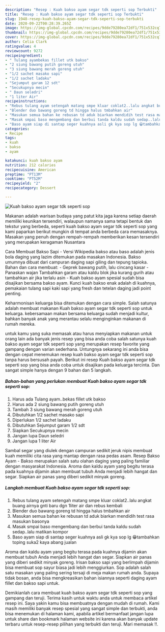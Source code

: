 ```yaml
---
description: "Resep : Kuah bakso ayam segar tdk seperti sop Terbukti"
title: "Resep : Kuah bakso ayam segar tdk seperti sop Terbukti"
slug: 1948-resep-kuah-bakso-ayam-segar-tdk-seperti-sop-terbukti
date: 2020-09-22T00:28:39.265Z
image: https://img-global.cpcdn.com/recipes/9dde79280ea72df1/751x532cq70/kuah-bakso-ayam-segar-tdk-seperti-sop-foto-resep-utama.jpg
thumbnail: https://img-global.cpcdn.com/recipes/9dde79280ea72df1/751x532cq70/kuah-bakso-ayam-segar-tdk-seperti-sop-foto-resep-utama.jpg
cover: https://img-global.cpcdn.com/recipes/9dde79280ea72df1/751x532cq70/kuah-bakso-ayam-segar-tdk-seperti-sop-foto-resep-utama.jpg
author: Celia Clark
ratingvalue: 4
reviewcount: 9272
recipeingredient:
- " Tulang ayambekas fillet utk bakso"
- "2 siung bawang putih goreng utuh"
- "3 siung bawang merah goreng utuh"
- "1/2 sachet masako sapi"
- "1/2 sachet ladaku"
- "Sejumput garam 12 sdt"
- "Secukupnya mecin"
- " Daun seledri"
- "1 liter Air"
recipeinstructions:
- "Rebus tulang ayam setengah matang smpe kluar coklat2..lalu angkat buang airnya gnti baru dgn 1liter air dan rebus kembali"
- "Blender duo bawang goreng td hingga halus tmbahkan air"
- "Masukan semua bahan ke rebusan td aduk biarkan mendidih test rasa masukan basonya"
- "Masak smpai baso mengembang dan berbui tanda kaldu sudah sedap..lalu matikan kompor"
- "Baso ayam siap di santap seger kuahnya asli gk kya sop lg 😁tambahkan toping suka2 kaya abang jualan"
categories:
- Recipe
tags:
- kuah
- bakso
- ayam

katakunci: kuah bakso ayam 
nutrition: 212 calories
recipecuisine: American
preptime: "PT13M"
cooktime: "PT52M"
recipeyield: "2"
recipecategory: Dessert

---
```



![Kuah bakso ayam segar tdk seperti sop](https://img-global.cpcdn.com/recipes/9dde79280ea72df1/751x532cq70/kuah-bakso-ayam-segar-tdk-seperti-sop-foto-resep-utama.jpg)

Makanan adalah warisan budaya yang patut kita jaga karena setiap daerah memiliki keunikan tersendiri, walaupun namanya sama tetapi bentuk dan tekstur yang berbeda, seperti kuah bakso ayam segar tdk seperti sop yang kami paparkan berikut mungkin di tempat anda berbeda cara memasaknya. Masakan yang penuh dengan rempah-rempah memberikan kesan tersendiri yang merupakan keragaman Nusantara

Cara Membuat Bakso Sapi - Versi Wikipedia bakso atau baso adalah jenis bola daging yang lazim ditemukan pada masakan Indonesia. Bakso umumnya dibuat dari campuran daging sapi giling dan tepung tapioka. Bahan dan cara membuat: - Geprek bawang putih, lalu cincang kasar - Panaskan wajan Tambahkan garam atau kaldu blok jika kurang gurih atau tambahkan air jika terlalu asin - Kuah bakso ayam spesial sudah bisa disajikan bersama bakso ayam. Kunci kuah bakso enak adalah di kuahnya, pemakaian tulang sapi kaki sapi yang fresh dan tetelan daging jadi point penting.

Keharmonisan keluarga bisa ditemukan dengan cara simple. Salah satunya adalah membuat makanan Kuah bakso ayam segar tdk seperti sop untuk keluarga. kebersamaan makan bersama keluarga sudah menjadi kultur, bahkan banyak anak yang merantau selalu menginginkan makanan di rumah mereka.

untuk kamu yang suka memasak atau harus menyiapkan makanan untuk orang lain ada banyak jenis resep yang bisa anda coba salah satunya kuah bakso ayam segar tdk seperti sop yang merupakan resep favorite yang gampang dengan varian sederhana. Untungnya sekarang ini anda bisa dengan cepat menemukan resep kuah bakso ayam segar tdk seperti sop tanpa harus bersusah payah.
Berikut ini resep Kuah bakso ayam segar tdk seperti sop yang bisa anda coba untuk disajikan pada keluarga tercinta. Dan sangat simple hanya dengan 9 bahan dan 5 langkah.


<!--inarticleads1-->

##### Bahan-bahan yang perlukan membuat Kuah bakso ayam segar tdk seperti sop:

1. Harus ada  Tulang ayam..bekas fillet utk bakso
1. Harus ada 2 siung bawang putih goreng utuh
1. Tambah 3 siung bawang merah goreng utuh
1. Dibutuhkan 1/2 sachet masako sapi
1. Diperlukan 1/2 sachet ladaku
1. Dibutuhkan Sejumput garam 1/2 sdt
1. Siapkan Secukupnya mecin
1. Jangan lupa  Daun seledri
1. Jangan lupa 1 liter Air


Sambal segar yang diulek dengan campuran sedikit jeruk nipis membuat kuah memiliki cita rasa yang mantap dengan rasa pedas asam. Resep Bakso Ayam - Bakso merupakan salah satu olahan daging yang paling familiar dengan masyarakat Indonesia. Aroma dan kaldu ayam yang begitu terasa pada kuahnya dijamin akan membuat tubuh Anda menjadi lebih hangat dan segar. Siapkan air panas yang diberi sedikit minyak goreng. 

<!--inarticleads2-->

##### Langkah membuat  Kuah bakso ayam segar tdk seperti sop:

1. Rebus tulang ayam setengah matang smpe kluar coklat2..lalu angkat buang airnya gnti baru dgn 1liter air dan rebus kembali
1. Blender duo bawang goreng td hingga halus tmbahkan air
1. Masukan semua bahan ke rebusan td aduk biarkan mendidih test rasa masukan basonya
1. Masak smpai baso mengembang dan berbui tanda kaldu sudah sedap..lalu matikan kompor
1. Baso ayam siap di santap seger kuahnya asli gk kya sop lg 😁tambahkan toping suka2 kaya abang jualan


Aroma dan kaldu ayam yang begitu terasa pada kuahnya dijamin akan membuat tubuh Anda menjadi lebih hangat dan segar. Siapkan air panas yang diberi sedikit minyak goreng. Irisan bakso sapi yang berlimpah dijamin bisa membuat sop sayur biasa jadi lebih menggiurkan. Sop adalah salah satu masakan yang paling sering tersaji di meja makan rumah anda. Supaya tidak bosan, anda bisa mengkreasikan bahan isiannya seperti daging ayam fillet dan bakso sapi untuk. 

Demikianlah cara membuat kuah bakso ayam segar tdk seperti sop yang gampang dan teruji. Terima kasih untuk waktu anda untuk membaca artikel resep ini. Saya yakin kamu bisa membuatnya dengan mudah di rumah. Kami masih memiliki banyak resep spesial yang sangat simple dan terbukti, anda bisa menemukan di halaman kami, apabila artikel bermanfaat jangan lupa untuk share dan bookmark halaman website ini karena akan banyak update terbaru untuk resep-resep pilihan yang terbukti dan teruji. Mari memasak !!. 
